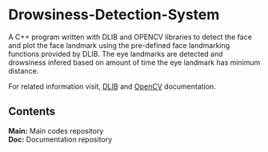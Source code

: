 # Drowsiness-Detection-System

A C++ program written with DLIB and OPENCV libraries to detect the face and plot the face landmark using the pre-defined face landmarking functions provided by DLIB. The eye landmarks are detected and drowsiness infered based on amount of time the eye landmark has minimum distance. </br>

For related information visit, [DLIB](http://dlib.net/) and [OpenCV](https://docs.opencv.org/) documentation.

## Contents

**Main:** Main codes repository </br>
**Doc:** Documentation repository
